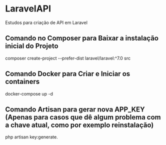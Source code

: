 # LaravelAPI
Estudos para criação de API em Laravel

## Comando no Composer para Baixar a instalação inicial do Projeto
composer create-project --prefer-dist laravel/laravel:^7.0 src

## Comando Docker para Criar e Iniciar os containers
docker-compose up -d

## Comando Artisan para gerar nova APP_KEY (Apenas para casos que dê algum problema com a chave atual, como por exemplo reinstalação)
php artisan key:generate.
